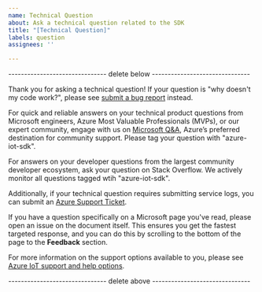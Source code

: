 ```yaml
---
name: Technical Question
about: Ask a technical question related to the SDK
title: "[Technical Question]"
labels: question
assignees: ''

---
```


------------------------------- delete below -------------------------------

Thank you for asking a technical question! If your question is "why doesn't my code work?", please see [submit a bug report](https://github.com/Azure/azure-iot-sdk-csharp/issues/new?assignees=&labels=bug&template=bug-report.md&title=) instead.

For quick and reliable answers on your technical product questions from Microsoft engineers, Azure Most Valuable Professionals (MVPs), or our expert community, engage with us on [Microsoft Q&A](https://aka.ms/azureqa), Azure’s preferred destination for community support. Please tag your question with "azure-iot-sdk".

For answers on your developer questions from the largest community developer ecosystem, ask your question on Stack Overflow. We actively monitor all questions tagged wtih "azure-iot-sdk".

Additionally, if your technical question requires submitting service logs, you can submit an [Azure Support Ticket](https://docs.microsoft.com/en-us/azure/azure-supportability/how-to-create-azure-support-request).

If you have a question specifically on a Microsoft page you've read, please open an issue on the document itself. This ensures you get the fastest targeted response, and you can do this by scrolling to the bottom of the page to the **Feedback** section. 

For more information on the support options available to you, please see [Azure IoT support and help options](https://aka.ms/IoTHelp).

------------------------------- delete above -------------------------------
